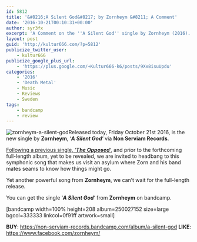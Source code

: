 ```yaml
---
id: 5812
title: '&#8216;A Silent God&#8217; by Zornheym &#8211; A Comment'
date: '2016-10-21T00:10:31+00:00'
author: syr3fx
excerpt: 'A Comment on the ''A Silent God'' single by Zornheym (2016).'
layout: post
guid: 'http://kultur666.com/?p=5812'
publicize_twitter_user:
    - kultur666
publicize_google_plus_url:
    - 'https://plus.google.com/+Kultur666-k6/posts/9Xx8isuUpdu'
categories:
    - '2016'
    - 'Death Metal'
    - Music
    - Reviews
    - Sweden
tags:
    - bandcamp
    - review
---
```


![zornheym-a-silent-god](http://localhost:8080/wp-content/uploads/2016/10/zornheym-a-silent-god.jpg)Released today, Friday October 21st 2016, is the new single by **Zornheym**, ‘***A Silent God***‘ via **Non Serviam Records**.

[Following a previous single, ‘***The Opposed***‘](http://kultur666.com/2016/10/07/the-opposed-by-zornheym-a-comment/), and prior to the forthcoming full-length album, yet to be revealed, we are invited to headbang to this symphonic song that makes us visit an asylum where Zorn and his band mates seams to know how things might go.

Yet another powerful song from **Zornheym**, we can’t wait for the full-length release.

You can get the single ‘***A Silent God***‘ from **Zornheym** on bandcamp.

\[bandcamp width=100% height=208 album=250027152 size=large bgcol=333333 linkcol=0f91ff artwork=small\]

**BUY**: <https://non-serviam-records.bandcamp.com/album/a-silent-god>
**LIKE**: <https://www.facebook.com/zornheym/>